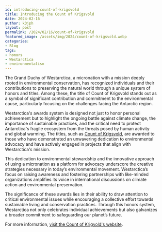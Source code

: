 ```yaml
---
id: introducing-count-of-krigsvold
title: Introducing the Count of Krigsvold
date: 2024-02-16
author: k3jph
layout: post
permalink: /2024/02/16/count-of-krigsvold
featured_image: /assets/img/2024/count-of-krigsvold.webp
categories:
- Blog 
tags:
- honors
- Westarctica
- environmentalism
---
```


The Grand Duchy of Westarctica, a micronation with a mission deeply rooted in
environmental conservation, has recognized individuals and their contributions
to preserving the natural world through a unique system of honors and titles.
Among these, the title of Count of Krigsvold stands out as a symbol of
significant contribution and commitment to the environmental cause, particularly
focusing on the challenges facing the Antarctic region.

Westarctica's awards system is designed not just to honor personal achievement
but to highlight the ongoing battle against climate change, the importance of
sustainable practices, and the critical need to protect Antarctica's fragile
ecosystem from the threats posed by human activity and global warming. The
titles, such as [Count of Krigsvold](/honors/westarctica), are awarded to those
who have demonstrated an unwavering dedication to environmental advocacy and
have actively engaged in projects that align with Westarctica's mission.

This dedication to environmental stewardship and the innovative approach of
using a micronation as a platform for advocacy underscore the creative
strategies necessary in today’s environmental movement. Westarctica’s focus on
raising awareness and fostering partnerships with like-minded organizations
amplifies its voice in international discussions on climate action and
environmental preservation.

The significance of these awards lies in their ability to draw attention to
critical environmental issues while encouraging a collective effort towards
sustainable living and conservation practices. Through this honors system,
Westarctica not only celebrates individual achievements but also galvanizes a
broader commitment to safeguarding our planet’s future.

For more information, [visit the Count of Krigvold's website](https://krigsvold.org).
